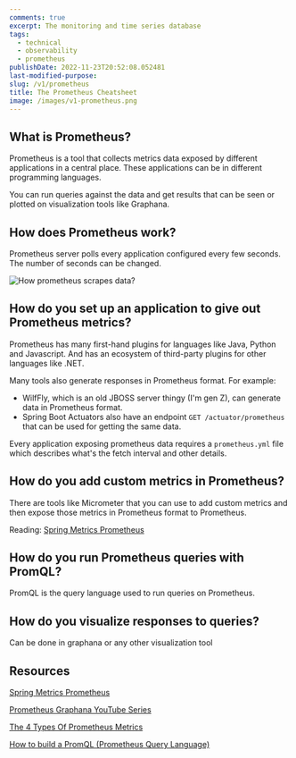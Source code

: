 ```yaml
---
comments: true
excerpt: The monitoring and time series database
tags:
  - technical
  - observability
  - prometheus
publishDate: 2022-11-23T20:52:08.052481
last-modified-purpose:
slug: /v1/prometheus
title: The Prometheus Cheatsheet
image: /images/v1-prometheus.png
---
```


## What is Prometheus?

Prometheus is a tool that collects metrics data exposed by different applications in a central place. These applications can be in different programming languages.

You can run queries against the data and get results that can be seen or plotted on visualization tools like Graphana.

## How does Prometheus work?

Prometheus server polls every application configured every few seconds. The number of seconds can be changed.

![How prometheus scrapes data?](/images/v1-prometheus.png)

## How do you set up an application to give out Prometheus metrics?

Prometheus has many first-hand plugins for languages like Java, Python and Javascript. And has an ecosystem of third-party plugins for other languages like .NET.

Many tools also generate responses in Prometheus format.
For example:

- WilfFly, which is an old JBOSS server thingy (I'm gen Z), can generate data in Prometheus format.
- Spring Boot Actuators also have an endpoint `GET /actuator/prometheus` that can be used for getting the same data.

Every application exposing prometheus data requires a `prometheus.yml` file which describes what's the fetch interval and other details.

## How do you add custom metrics in Prometheus?

There are tools like Micrometer that you can use to add custom metrics and then expose those metrics in Prometheus format to Prometheus.

Reading: [Spring Metrics Prometheus](https://docs.spring.io/spring-metrics/docs/current/public/prometheus)

## How do you run Prometheus queries with PromQL?

PromQL is the query language used to run queries on Prometheus.

## How do you visualize responses to queries?

Can be done in graphana or any other visualization tool

## Resources

[Spring Metrics Prometheus](https://docs.spring.io/spring-metrics/docs/current/public/prometheus)

[Prometheus Graphana YouTube Series](https://www.youtube.com/playlist?list=PLrSqqHFS8XPbdYYpZ6dbyjqhLSdHiXiqD)

[The 4 Types Of Prometheus Metrics](https://www.youtube.com/watch?v=nJMRmhbY5hY)

[How to build a PromQL (Prometheus Query Language)](https://www.youtube.com/watch?v=hvACEDjHQZE)
